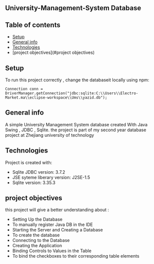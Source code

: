## University-Management-System Database 

## Table of contents
* [Setup](#setup)
* [General info](#general-info)
* [Technologies](#technologies)
* [project objectives](#project objectives)


## Setup
To run this project correctly , change the databaseit locally using npm:

```
Connection conn = DriverManager.getConnection("jdbc:sqlite:C:\\Users\\Electro-Market.ma\\eclipse-workspace\\Ums\\yazid.db");
```
## General info
A simple University Management System database  created With Java Swing , JDBC , Sqlite.
the project is part of my second year database project at Zhejiang university of technology 
	
## Technologies
Project is created with:
* Sqlite JDBC version: 3.7.2
* JSE syteme liberary version: J2SE-1.5
* Sqlite version: 3.35.3

## project objectives
this project will give a better understanding about : 

* Setting Up the Database
* To manually register Java DB in the IDE
* Starting the Server and Creating a Database
* To create the database
* Connecting to the Database
* Creating the Application
* Binding Controls to Values in the Table
* To bind the checkboxes to their corresponding table elements






	




